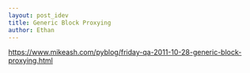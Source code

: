 ```yaml
---
layout: post_idev
title: Generic Block Proxying
author: Ethan
---
```


https://www.mikeash.com/pyblog/friday-qa-2011-10-28-generic-block-proxying.html




